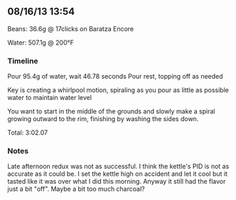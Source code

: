 ## 08/16/13 13:54 ##

Beans: 36.6g @ 17clicks on Baratza Encore

Water: 507.1g @ 200°F

### Timeline ###

Pour 95.4g of water, wait 46.78 seconds
Pour rest, topping off as needed

Key is creating a whirlpool motion, spiraling as you pour as little as possible
water to maintain water level

You want to start in the middle of the grounds and slowly make a spiral growing
outward to the rim, finishing by washing the sides down.

Total: 3:02.07

### Notes ###

Late afternoon redux was not as successful. I think the kettle's PID is not as accurate as it could be. I set the kettle high on accident and let it cool but it tasted like it was over what I did this morning. Anyway it still had the flavor just a bit "off". Maybe a bit too much charcoal? 

